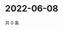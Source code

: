# 2022-06-08

共 0 条

<!-- BEGIN WEIBO -->
<!-- 最后更新时间 Wed Jun 08 2022 21:35:02 GMT+0800 (China Standard Time) -->

<!-- END WEIBO -->
